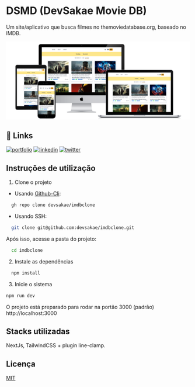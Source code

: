 
# DSMD (DevSakae Movie DB)

Um site/aplicativo que busca filmes no themoviedatabase.org, baseado no IMDB.

<img src="https://github.com/devsakae/imdbclone/blob/main/public/all-devices-black.png" alt="Imagem do sistema funcionando" />

## 🔗 Links
[![portfolio](https://img.shields.io/badge/my_portfolio-000?style=for-the-badge&logo=ko-fi&logoColor=white)](http://portfolio.sakae.social)
[![linkedin](https://img.shields.io/badge/linkedin-0A66C2?style=for-the-badge&logo=linkedin&logoColor=white)](https://www.linkedin.com/rodrigosakae)
[![twitter](https://img.shields.io/badge/twitter-1DA1F2?style=for-the-badge&logo=twitter&logoColor=white)](https://twitter.com/Sakae)


## Instruções de utilização

1. Clone o projeto

- Usando [Github-Cli](https://cli.github.com/):
```bash
  gh repo clone devsakae/imdbclone
```
- Usando SSH:
```bash
  git clone git@github.com:devsakae/imdbclone.git
```
Após isso, acesse a pasta do projeto:
```bash
  cd imdbclone
```

2. Instale as dependências
```bash
  npm install
```

3. Inicie o sistema
```bash
npm run dev
```

O projeto está preparado para rodar na portão 3000 (padrão) http://localhost:3000
## Stacks utilizadas

NextJs, TailwindCSS + plugin line-clamp.
## Licença

[MIT](https://choosealicense.com/licenses/mit/)

